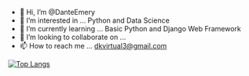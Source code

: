 - 👋 Hi, I’m @DanteEmery
- 👀 I’m interested in ... Python and Data Science
- 🌱 I’m currently learning ... Basic Python and Django Web Framework
- 💞️ I’m looking to collaborate on ... 
- 📫 How to reach me ... dkvirtual3@gmail.com

<!---
DanteEmery/DanteEmery is a ✨ special ✨ repository because its `README.md` (this file) appears on your GitHub profile.
You can click the Preview link to take a look at your changes.
--->

[![Top Langs](https://github-readme-stats.vercel.app/api/top-langs/?username=danteemery&theme=darcula)](https://github.com/anuraghazra/github-readme-stats)
